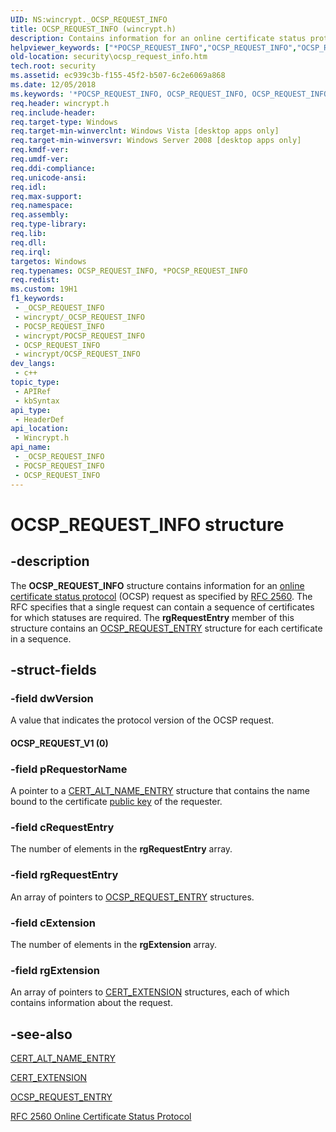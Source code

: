 ```yaml
---
UID: NS:wincrypt._OCSP_REQUEST_INFO
title: OCSP_REQUEST_INFO (wincrypt.h)
description: Contains information for an online certificate status protocol (OCSP) request as specified by RFC 2560.
helpviewer_keywords: ["*POCSP_REQUEST_INFO","OCSP_REQUEST_INFO","OCSP_REQUEST_INFO structure [Security]","OCSP_REQUEST_V1","POCSP_REQUEST_INFO","POCSP_REQUEST_INFO structure pointer [Security]","security.ocsp_request_info","wincrypt/OCSP_REQUEST_INFO","wincrypt/POCSP_REQUEST_INFO"]
old-location: security\ocsp_request_info.htm
tech.root: security
ms.assetid: ec939c3b-f155-45f2-b507-6c2e6069a868
ms.date: 12/05/2018
ms.keywords: '*POCSP_REQUEST_INFO, OCSP_REQUEST_INFO, OCSP_REQUEST_INFO structure [Security], OCSP_REQUEST_V1, POCSP_REQUEST_INFO, POCSP_REQUEST_INFO structure pointer [Security], security.ocsp_request_info, wincrypt/OCSP_REQUEST_INFO, wincrypt/POCSP_REQUEST_INFO'
req.header: wincrypt.h
req.include-header: 
req.target-type: Windows
req.target-min-winverclnt: Windows Vista [desktop apps only]
req.target-min-winversvr: Windows Server 2008 [desktop apps only]
req.kmdf-ver: 
req.umdf-ver: 
req.ddi-compliance: 
req.unicode-ansi: 
req.idl: 
req.max-support: 
req.namespace: 
req.assembly: 
req.type-library: 
req.lib: 
req.dll: 
req.irql: 
targetos: Windows
req.typenames: OCSP_REQUEST_INFO, *POCSP_REQUEST_INFO
req.redist: 
ms.custom: 19H1
f1_keywords:
 - _OCSP_REQUEST_INFO
 - wincrypt/_OCSP_REQUEST_INFO
 - POCSP_REQUEST_INFO
 - wincrypt/POCSP_REQUEST_INFO
 - OCSP_REQUEST_INFO
 - wincrypt/OCSP_REQUEST_INFO
dev_langs:
 - c++
topic_type:
 - APIRef
 - kbSyntax
api_type:
 - HeaderDef
api_location:
 - Wincrypt.h
api_name:
 - _OCSP_REQUEST_INFO
 - POCSP_REQUEST_INFO
 - OCSP_REQUEST_INFO
---
```


# OCSP_REQUEST_INFO structure


## -description

The <b>OCSP_REQUEST_INFO</b> structure contains information for an  <a href="/windows/desktop/SecGloss/o-gly">online certificate status protocol</a> (OCSP) request as specified by <a href="https://www.ietf.org/rfc/rfc2560.txt">RFC 2560</a>. The RFC specifies that a single request can contain a sequence of certificates for which statuses are required. The  <b>rgRequestEntry</b> member of this structure contains an <a href="/windows/desktop/api/wincrypt/ns-wincrypt-ocsp_request_entry">OCSP_REQUEST_ENTRY</a> structure for each certificate in a sequence.

## -struct-fields

### -field dwVersion

A value that indicates the protocol version of the OCSP request.



#### OCSP_REQUEST_V1 (0)

### -field pRequestorName

A pointer to a <a href="/windows/desktop/api/wincrypt/ns-wincrypt-cert_alt_name_entry">CERT_ALT_NAME_ENTRY</a> structure that contains the name bound to the certificate <a href="/windows/desktop/SecGloss/p-gly">public key</a> of the requester.

### -field cRequestEntry

The number of elements in the <b>rgRequestEntry</b> array.

### -field rgRequestEntry

An array of pointers to <a href="/windows/desktop/api/wincrypt/ns-wincrypt-ocsp_request_entry">OCSP_REQUEST_ENTRY</a> structures.

### -field cExtension

The number of elements in the <b>rgExtension</b> array.

### -field rgExtension

An array of pointers to <a href="/windows/desktop/api/wincrypt/ns-wincrypt-cert_extension">CERT_EXTENSION</a> structures, each of which contains information about the request.

## -see-also

<a href="/windows/desktop/api/wincrypt/ns-wincrypt-cert_alt_name_entry">CERT_ALT_NAME_ENTRY</a>



<a href="/windows/desktop/api/wincrypt/ns-wincrypt-cert_extension">CERT_EXTENSION</a>



<a href="/windows/desktop/api/wincrypt/ns-wincrypt-ocsp_request_entry">OCSP_REQUEST_ENTRY</a>



<a href="https://www.ietf.org/rfc/rfc2560.txt">RFC 2560 Online Certificate Status Protocol</a>

